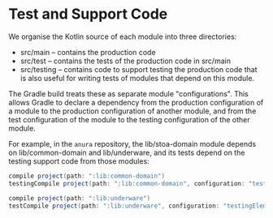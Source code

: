 # Test and Support Code

We organise the Kotlin source of each module into three directories:

* src/main – contains the production code
* src/test – contains the tests of the production code in src/main
* src/testing – contains code to support testing the production code that is also useful for writing tests of modules that depend on this module.

The Gradle build treats these as separate module "configurations".  This allows Gradle to declare a dependency from the production configuration of a module to the production configuration of another module, and from the test configuration of the module to the testing configuration of the other module.

For example, in the `anura` repository, the lib/stoa-domain module depends on lib/common-domain and lib/underware, and its tests depend on the testing support code from those modules:

```Groovy
compile project(path: ":lib:common-domain")
testingCompile project(path: ":lib:common-domain", configuration: "testingElements")

compile project(path: ":lib:underware")
testCompile project(path: ":lib:underware", configuration: "testingElements")
```
